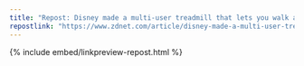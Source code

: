 ```yaml
---
title: "Repost: Disney made a multi-user treadmill that lets you walk around in VR - here's how it works | ZDNET"
repostlink: "https://www.zdnet.com/article/disney-made-a-multi-user-treadmill-that-lets-you-walk-around-in-vr-heres-how-it-works/"
---
```


{% include embed/linkpreview-repost.html %}
